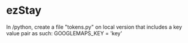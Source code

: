 # ezStay
In /python, create a file "tokens.py" on local version that includes a key value pair as such: GOOGLEMAPS_KEY = 'key'